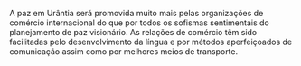 ﻿A paz em Urântia será promovida muito mais pelas organizações de comércio internacional do que por todos os sofismas sentimentais do planejamento de paz visionário. As relações de comércio têm sido facilitadas pelo desenvolvimento da língua e por métodos aperfeiçoados de comunicação assim como por melhores meios de transporte.